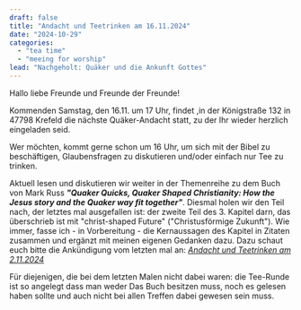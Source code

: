 ```yaml
---
draft: false
title: "Andacht und Teetrinken am 16.11.2024"
date: "2024-10-29"
categories:
  - "tea time"
  - "meeing for worship"
lead: "Nachgeholt: Quäker und die Ankunft Gottes"
---
```


Hallo liebe Freunde und Freunde der Freunde!

Kommenden Samstag, den 16.11. um 17 Uhr, findet ,in der Königstraße 132 in 47798 Krefeld die nächste Quäker-Andacht statt, zu der Ihr wieder herzlich eingeladen seid.

Wer möchten, kommt gerne schon um 16 Uhr, um sich mit der Bibel zu beschäftigen, Glaubensfragen zu diskutieren und/oder einfach nur Tee zu trinken.

Aktuell lesen und diskutieren wir weiter in der Themenreihe zu dem Buch von Mark Russ ***"Quaker Quicks, Quaker Shaped Christianity: How the Jesus story and the Quaker way fit together"***. Diesmal holen wir den Teil nach, der letztes mal ausgefallen ist: der zweite Teil des 3. Kapitel darn, das überschrieb ist mit "christ-shaped Future" ("Christusförmige Zukunft"). Wie immer, fasse ich - in Vorbereitung - die Kernaussagen des Kapitel in Zitaten zusammen und ergänzt mit meinen eigenen Gedanken dazu. Dazu schaut euch bitte die Ankündigung vom letzten mal an: *[Andacht und Teetrinken am 2.11.2024](https://quaker-kr.de/post/2024/10-29-russ-kap-3-2/)*

Für diejenigen, die bei dem letzten Malen nicht dabei waren: die Tee-Runde ist so angelegt dass man weder Das Buch besitzen muss, noch es gelesen haben sollte und auch nicht bei allen Treffen dabei gewesen sein muss.
